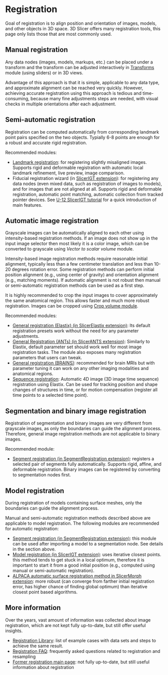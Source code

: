 # Registration

Goal of registration is to align position and orientation of images, models, and other objects in 3D space. 3D Slicer offers many registration tools, this page only lists those that are most commonly used.

## Manual registration

Any data nodes (images, models, markups, etc.) can be placed under a transform and the transform can be adjusted interactively in [Transforms](modules/transforms.md) module (using sliders) or in 3D views.

Advantage of this approach is that it is simple, applicable to any data type, and approximate alignment can be reached very quickly. However, achieving accurate registration using this approach is tedious and time-consuming, because many fine adjustments steps are needed, with visual checks in multiple orientations after each adjustment.

## Semi-automatic registration

Registration can be computed automatically from corresponding landmark point pairs specified on the two objects. Typially 6-8 points are enough for a robust and accurate rigid registration.

Recommended modules:

- [Landmark registration](https://www.slicer.org/wiki/Documentation/Nightly/Modules/LandmarkRegistration): for registering slightly misaligned images. Supports rigid and deformable registration with automatic local landmark refinement, live preview, image comparison.
- Fiducial registration wizard (in [SlicerIGT extension](https://www.slicerigt.org/)): for registering any data nodes (even mixed data, such as registration of images to models), and for images that are not aligned at all. Supports rigid and deformable registration, automatic point matching, automatic collection from tracked pointer devices. See [U-12 SlicerIGT tutorial](https://www.slicerigt.org/wp/user-tutorial/) for a quick introduction of main features.

## Automatic image registration

Grayscale images can be automatically aligned to each other using intensity-based registration methods. If an image does not show up in the input image selector then most likely it is a color image, which can be converted to grayscale using *Vector to scalar volume* module.

Intensity-based image registration methods require reasonable initial alignment, typically less than a few centimeter translation and less than 10-20 degrees rotation error. Some registration methods can perform initial position alignment (e.g., using center of gravity) and orientation alignment (e.g., matching moments). If automatic alignment is not robust then manual or semi-automatic registration methods can be used as a first step.

It is highly recommended to crop the input images to cover approximately the same anatomical region. This allows faster and much more robust registration. Images can be cropped using [Crop volume module](https://www.slicer.org/wiki/Documentation/Nightly/Modules/CropVolume).

Recommended modules:
- [General registration (Elastix) (in SlicerElastix extension)](https://github.com/lassoan/SlicerElastix#slicerelastix): Its default registration presets work without the need for any parameter adjustments.
- [General Registration (ANTs) (in SlicerANTS extension)](https://github.com/simonoxen/SlicerANTs): Similarly to Elastix, default parameter set should work well for most image registration tasks. The module also exposes many registration parameters that users can tweak.
- [General registration (BRAINS)](https://www.slicer.org/w/index.php/Documentation/Nightly/Modules/BRAINSFit): recommended for brain MRIs but with parameter tuning it can work on any other imaging modalities and anatomical regions.
- [Sequence registration](https://github.com/moselhy/SlicerSequenceRegistration#volume-sequence-registration-for-3d-slicer): Automatic 4D image (3D image time sequence) registration using Elastix. Can be used for tracking position and shape changes of structures in time, or for motion compensation (register all time points to a selected time point).

## Segmentation and binary image registration

Registration of segmentation and binary images are very different from grayscale images, as only the boundaries can guide the alignment process. Therefore, general image registration methods are not applicable to binary images.

Recommended module:
- [Segment registration (in SegmentRegistration extension)](https://github.com/SlicerRt/SegmentRegistration#segment-registration): registers a selected pair of segments fully automatically. Supports rigid, affine, and deformable registration. Binary images can be registered by converting to segmentation nodes first.

## Model registration

During registration of models containing surface meshes, only the boundaries can guide the alignment process.

Manual and semi-automatic registration methods described above are applicable to model registration. The following modules are recommended for automatic registration:
- [Segment registration (in SegmentRegistration extension)](https://github.com/SlicerRt/SegmentRegistration#segment-registration): this module can be used after importing a model to a segmentation node. See details in the section above.
- [Model registration (in SlicerIGT extension)](https://github.com/SlicerIGT/SlicerIGT#model-registration): uses iterative closest points. this method tends to get stuck in a local optimum, therefore it is important to start it from a good initial position (e.g., computed using manual or semi-automatic registration).
- [ALPACA automatic surface registration method in SlicerMorph extension](https://github.com/SlicerMorph/SlicerMorph/tree/master/Docs/ALPACA): more robust (can converge from farther initial registration error, has higher chance of finding global optimum) than iterative closest point based algorithms.

## More information

Over the years, vast amount of information was collected about image registration, which are not kept fully up-to-date, but still offer useful insights.

- [Registration Library](https://www.slicer.org/wiki/Documentation/Nightly/Registration/RegistrationLibrary): list of example cases with data sets and steps to achieve the same result.
- [Registration FAQ](https://www.slicer.org/wiki/Documentation/Nightly/FAQ#User_FAQ:_Registration): frequently asked questions related to registration and resampling
- [Former registration main page](https://www.slicer.org/wiki/Slicer3:Registration): not fully up-to-date, but still useful information about registration
